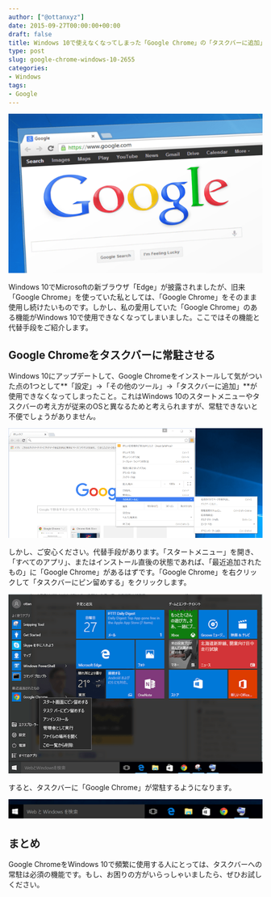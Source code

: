```yaml
---
author: ["@ottanxyz"]
date: 2015-09-27T00:00:00+00:00
draft: false
title: Windows 10で使えなくなってしまった「Google Chrome」の「タスクバーに追加」の代替手段
type: post
slug: google-chrome-windows-10-2655
categories:
- Windows
tags:
- Google
---
```


![](150927-5607ee805b38b.png)






Windows 10でMicrosoftの新ブラウザ「Edge」が披露されましたが、旧来「Google Chrome」を使っていた私としては、「Google Chrome」をそのまま使用し続けたいものです。しかし、私の愛用していた「Google Chrome」のある機能がWindows 10で使用できなくなってしまいました。ここではその機能と代替手段をご紹介します。





## Google Chromeをタスクバーに常駐させる





Windows 10にアップデートして、Google Chromeをインストールして気がついた点の1つとして**「設定」→「その他のツール」→「タスクバーに追加」**が使用できなくなってしまったこと。これはWindows 10のスタートメニューやタスクバーの考え方が従来のOSと異なるためと考えられますが、常駐できないと不便でしょうがありません。





![](150927-5607ee79d3ced.png)






しかし、ご安心ください。代替手段があります。「スタートメニュー」を開き、「すべてのアプリ」、またはインストール直後の状態であれば、「最近追加されたもの」に「Google Chrome」があるはずです。「Google Chrome」を右クリックして「タスクバーにピン留めする」をクリックします。





![](150927-5607ee7c983e8.png)






すると、タスクバーに「Google Chrome」が常駐するようになります。





![](150927-5607ee7ee1fb4.png)






## まとめ





Google ChromeをWindows 10で頻繁に使用する人にとっては、タスクバーへの常駐は必須の機能です。もし、お困りの方がいらっしゃいましたら、ぜひお試しください。
